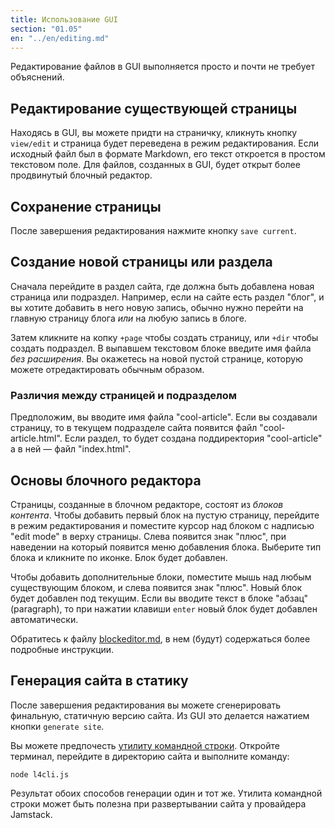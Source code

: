 ```yaml
---
title: Использование GUI
section: "01.05"
en: "../en/editing.md"
---
```

Редактирование файлов в GUI выполняется просто и почти не требует объяснений.
<!--cut-->

Редактирование существующей страницы
---------------------
Находясь в GUI, вы можете придти на страничку, кликнуть кнопку `view/edit` 
и страница будет переведена в режим редактирования. Если исходный файл был в
формате Markdown, его текст откроется в простом текстовом поле. Для файлов, 
созданных в GUI, будет открыт более продвинутый блочный редактор.

Сохранение страницы
------------
После завершения редактирования нажмите кнопку `save current`.

Создание новой страницы или раздела
-------------------------------
Сначала перейдите в раздел сайта, где должна быть добавлена новая страница или
подраздел. Например, если на сайте есть раздел "блог", и вы хотите добавить 
в него новую запись, обычно нужно перейти на главную страницу блога *или* на
любую запись в блоге.

Затем кликните на копку `+page` чтобы создать страницу, или `+dir` чтобы создать
подраздел. В выпавшем текстовом блоке введите имя файла *без расширения*.
Вы окажетесь на новой пустой странице, которую можете отредактировать
обычным образом.

### Различия между страницей и подразделом
Предположим, вы вводите имя файла "cool-article". Если вы создавали страницу,
то в текущем подразделе сайта появится файл "cool-article.html". Если раздел, 
то будет создана поддиректория "cool-article" а в ней — файл "index.html".

Основы блочного редактора
-------------------
Страницы, созданные в блочном редакторе, состоят из *блоков контента*. 
Чтобы добавить первый блок на пустую страницу, перейдите в режим редактирования
и поместите курсор над блоком с надписью "edit mode" в верху страницы. Слева
появится знак "плюс", при наведении на который появится меню добавления блока. 
Выберите тип блока и кликните по иконке. Блок будет добавлен.

Чтобы добавить дополнительные блоки, поместите мышь над любым существующим блоком,
и слева появится знак "плюс". Новый блок будет добавлен под текущим. Если вы 
вводите текст в блоке "абзац" (paragraph), то при нажатии клавиши `enter` новый
блок будет добавлен автоматически.

Обратитесь к файлу [blockeditor.md](blockeditor.md), в нем (будут) содержаться 
более подробные инструкции.

Генерация сайта в статику
-----------------------
После завершения редактирования вы можете сгенерировать финальную, статичную 
версию сайта. Из GUI это делается нажатием кнопки `generate site`.

Вы можете предпочесть [утилиту командной строки](cli.md). Откройте терминал,
перейдите в директорию сайта и выполните команду:

    node l4cli.js

Результат обоих способов генерации один и тот же. Утилита командной строки
может быть полезна при развертывании сайта у провайдера Jamstack.
